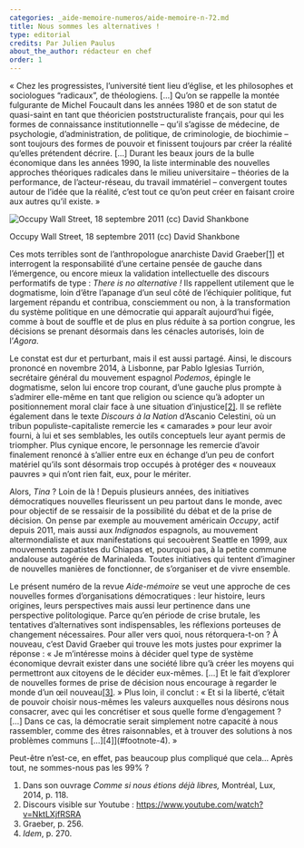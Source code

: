 ```yaml
---
categories: _aide-memoire-numeros/aide-memoire-n-72.md
title: Nous sommes les alternatives !
type: editorial
credits: Par Julien Paulus
about_the_author: rédacteur en chef
order: 1
---
```

« Chez les progressistes, l’université tient lieu d’église, et les philosophes et sociologues “radicaux”, de théologiens. \[…] Qu’on se rappelle la montée fulgurante de Michel Foucault dans les années 1980 et de son statut de quasi-saint en tant que théoricien poststructuraliste français, pour qui les formes de connaissance institutionnelle – qu’il s’agisse de médecine, de psychologie, d’administration, de politique, de criminologie, de biochimie – sont toujours des formes de pouvoir et finissent toujours par créer la réalité qu’elles prétendent décrire. \[…] Durant les beaux jours de la bulle économique dans les années 1990, la liste interminable des nouvelles approches théoriques radicales dans le milieu universitaire – théories de la performance, de l’acteur-réseau, du travail immatériel – convergent toutes autour de l’idée que la réalité, c’est tout ce qu’on peut créer en faisant croire aux autres qu’il existe. »

![Occupy Wall Street, 18 septembre 2011 (cc) David Shankbone](/assets/uploads/am72_p.1.jpg)

<span class="img-copyright">Occupy Wall Street, 18 septembre 2011 (cc) David Shankbone</span>

Ces mots terribles sont de l’anthropologue anarchiste David Graeber[[1]](#footnote-1) et interrogent la responsabilité d’une certaine pensée de gauche dans l’émergence, ou encore mieux la validation intellectuelle des discours performatifs de type : _There is no alternative !_ Ils rappellent utilement que le dogmatisme, loin d’être l’apanage d’un seul côté de l’échiquier politique, fut largement répandu et contribua, consciemment ou non, à la transformation du système politique en une démocratie qui apparaît aujourd’hui figée, comme à bout de souffle et de plus en plus réduite à sa portion congrue, les décisions se prenant désormais dans les cénacles autorisés, loin de l’_Agora_.

Le constat est dur et perturbant, mais il est aussi partagé. Ainsi, le discours prononcé en novembre 2014, à Lisbonne, par Pablo Iglesias Turrión, secrétaire général du mouvement espagnol _Podemos_, épingle le dogmatisme, selon lui encore trop courant, d’une gauche plus prompte à s’admirer elle-même en tant que religion ou science qu’à adopter un positionnement moral clair face à une situation d’injustice[[2]](#footnote-2). Il se reflète également dans le texte _Discours à la Nation_ d’Ascanio Celestini, où un tribun populiste-capitaliste remercie les « camarades » pour leur avoir fourni, à lui et ses semblables, les outils conceptuels leur ayant permis de triompher. Plus cynique encore, le personnage les remercie d’avoir finalement renoncé à s’allier entre eux en échange d’un peu de confort matériel qu’ils sont désormais trop occupés à protéger des « nouveaux pauvres » qui n’ont rien fait, eux, pour le mériter.

Alors, _Tina_ ? Loin de là ! Depuis plusieurs années, des initiatives démocratiques nouvelles fleurissent un peu partout dans le monde, avec pour objectif de se ressaisir de la possibilité du débat et de la prise de décision. On pense par exemple au mouvement américain _Occupy_, actif depuis 2011, mais aussi aux _Indignados_ espagnols, au mouvement altermondialiste et aux manifestations qui secouèrent Seattle en 1999, aux mouvements zapatistes du Chiapas et, pourquoi pas, à la petite commune andalouse autogérée de Marinaleda. Toutes initiatives qui tentent d’imaginer de nouvelles manières de fonctionner, de s’organiser et de vivre ensemble.

Le présent numéro de la revue _Aide-mémoire_ se veut une approche de ces nouvelles formes d’organisations démocratiques : leur histoire, leurs origines, leurs perspectives mais aussi leur pertinence dans une perspective politologique. Parce qu’en période de crise brutale, les tentatives d’alternatives sont indispensables, les réflexions porteuses de changement nécessaires. Pour aller vers quoi, nous rétorquera-t-on ? À nouveau, c’est David Graeber qui trouve les mots justes pour exprimer la réponse : « Je m’intéresse moins à décider quel type de système économique devrait exister dans une société libre qu’à créer les moyens qui permettront aux citoyens de le décider eux-mêmes. \[…] Et le fait d’explorer de nouvelles formes de prise de décision nous encourage à regarder le monde d’un œil nouveau[[3]](#footnote-3). » Plus loin, il conclut : « Et si la liberté, c’était de pouvoir choisir nous-mêmes les valeurs auxquelles nous désirons nous consacrer, avec qui les concrétiser et sous quelle forme d’engagement ? \[…] Dans ce cas, la démocratie serait simplement notre capacité à nous rassembler, comme des êtres raisonnables, et à trouver des solutions à nos problèmes communs \[…]\[4]](#footnote-4). »

Peut-être n’est-ce, en effet, pas beaucoup plus compliqué que cela… Après tout, ne sommes-nous pas les 99% ?

1. Dans son ouvrage _Comme si nous étions déjà libres,_ Montréal, Lux, 2014, p. 118.
2. Discours visible sur Youtube : <https://www.youtube.com/watch?v=NktLXjfRSRA></span>
3. Graeber, p. 256.
4. _Idem_, p. 270.
